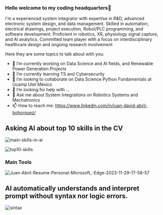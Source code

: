 ### Hello welcome to my coding headquarters👋
I'm a experienced system integrator with expertise in R&D, advanced electronic system design, and data management. Skilled in automation, electrical drawings, project execution, Robot/PLC programming, and software development. Proficient in robotics, XR, physiology signal capture, and AI analytics. Committed team player with a focus on interdisciplinary healthcare design and ongoing research involvement
<!--
**juandabril/juandabril** is a ✨ _special_ ✨ repository because its `README.md` (this file) appears on your GitHub profile. -->

Here they are some topics to talk about with you:

- 🔭 I’m currently working on Data Science and AI fields, and Renewable Power Generation Projects
- 🌱 I’m currently learning TS and Cybersecurity
- 👯 I’m looking to collaborate on Data Science Python Fundamentals at Ucamp Utel México
- 🤔 I’m looking for help with ...
- 💬 Ask me about System Integrations on Robotics Systems and Mechatronics 
- 📫 How to reach me: https://www.linkedin.com/in/juan-david-abril-bohorquez/


## Asking AI about top 10 skills in the CV

![main-skills-in-ai](https://github.com/juandabril/juandabril/assets/42777024/79d97496-7905-4c65-bb19-93304785bdb6)

![top10-skills](https://github.com/juandabril/juandabril/assets/42777024/65946eb4-1325-46b5-b59a-b200a1a5fae6)

### Main Tools 
![Juan-Abril-Resume-Personal-Microsoft_-Edge-2023-11-29-17-58-57](https://github.com/juandabril/juandabril/assets/42777024/de679cde-cfd4-4741-8773-d309e882e58c)

##   AI automatically understands and interpret prompt without syntax nor logic errors.

![sintax](https://github.com/juandabril/juandabril/assets/42777024/b7ec6a33-4438-4f5a-98ef-250f56c7e0cd)

